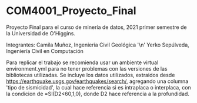 # COM4001_Proyecto_Final
Proyecto Final para el curso de minería de datos, 2021 primer semestre de la Universidad de O'Higgins.

Integrantes:
  Camila Muñoz, Ingeniería Civil Geológica '\n'
  Yerko Sepúlveda, Ingeniería Civil en Computación
  
Para replicar el trabajo se recomienda usar un ambiente virtual environment.yml para no tener problemas con las versiones de las bibliotecas utilizadas.
Se incluye los datos utilizados, extraidos desde https://earthquake.usgs.gov/earthquakes/search/, agregando una columna 'tipo de sismicidad', 
la cual hace referencia si es intraplaca o interplaca, con la condicion de =SI(D2<60,1,0), donde D2 hace referencia a la profundidad.

